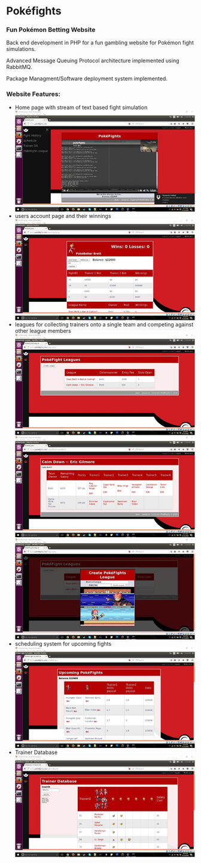 # Pokéfights

### Fun Pokémon Betting Website

Back end development in PHP for a fun gambling website for Pokémon fight simulations. 

Advanced Message Queuing Protocol architecture implemented using RabbitMQ.

Package Managment/Software deployment system implemented.


### Website Features:
* Home page with stream of text based fight simulation
![Text Simulation](/Screenshots/12.jpg?raw=true "Pokéfights simulation and navigation menu")
* users account page and their winnings 
![Account Page](/Screenshots/9.jpg?raw=true "Pokéfights account details")
* leagues for collecting trainers onto a single team and competing against other league members
![Leagues Page](/Screenshots/5.jpg?raw=true "Pokéfights League list")
![League Details Page](/Screenshots/11.jpg?raw=true "Pokéfights League details")
![League Creation Page](/Screenshots/7.jpg?raw=true "Pokéfights League creation page")
* scheduling system for upcoming fights
![Fight Schedule Page](/Screenshots/3.jpg?raw=true "Pokéfights Schedule")
* Trainer Database
![Trainer Database Page](/Screenshots/4.jpg?raw=true "Pokéfights Trainer database")
